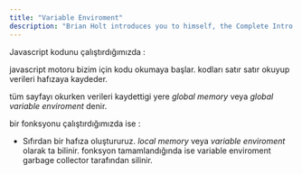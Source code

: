 ```yaml
---
title: "Variable Enviroment"
description: "Brian Holt introduces you to himself, the Complete Intro to React version 6, and what you can expect to learn"
---
```


Javascript kodunu çalıştırdığımızda :

javascript motoru bizim için kodu okumaya başlar. kodları satır satır okuyup verileri hafızaya kaydeder.

tüm sayfayı okurken verileri kaydettigi yere _global memory_ veya _global variable enviroment_ denir.

bir fonksyonu çalıştırdığımızda ise :

- Sıfırdan bir hafıza oluştururuz. _local memory_ veya _variable enviroment_ olarak ta bilinir.
  fonksyon tamamlandığında ise variable enviroment garbage collector tarafından silinir.

